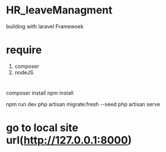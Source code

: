 # HR_leaveManagment
building with laravel Framewoek 


# require
1. composer
2. nodeJS

#
composer install
npm install

npm run dev
php artisan migrate:fresh --seed
php artisan serve

# go to local site url(http://127.0.0.1:8000)

